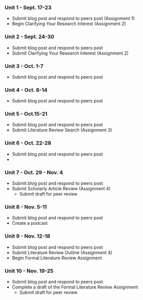 ### Unit 1 - Sept. 17-23

* Submit blog post and respond to peers post (Assignment 1)
* Begin Clarifying Your Research Interest (Assignment 2)

### Unit 2 - Sept. 24-30

* Submit blog post and respond to peers post
* Submit Clarifying Your Research Interest (Assignment 2)

### Unit 3 - Oct. 1-7

* Submit blog post and respond to peers post

### Unit 4 - Oct. 8-14

* Submit blog post and respond to peers post

### Unit 5 - Oct.15-21

* Submit blog post and respond to peers post
* Submit Literature Review Search (Assignment 3)

### Unit 6 - Oct. 22-28

* Submit blog post and respond to peers post
* 

### Unit 7 - Oct. 29 - Nov. 4

* Submit blog post and respond to peers post
* Submit Scholarly Article Review (Assignment 4)
  * Submit draft for peer review

### Unit 8 - Nov. 5-11

* Submit blog post and respond to peers post
* Create a podcast

### Unit 9 - Nov. 12-18

* Submit blog post and respond to peers post
* Submit Literature Review Outline (Assignment 4)
* Begin Formal Literature Review Assignment

### Unit 10 - Nov. 19-25

* Submit blog post and respond to peers post
* Complete a draft of the Formal Literature Review Assignment
  * Submit draft for peer review



